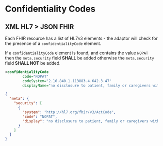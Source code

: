 # Confidentiality Codes

## XML HL7 > JSON FHIR

Each FHIR resource has a list of HL7v3 elements - the adaptor will check for the presence of a `confidentialityCode` element. 

If a `confidentialityCode` element is found, and contains the value `NOPAT` then the `meta.security` field **SHALL** be added
otherwise the `meta.security` field **SHALL NOT** be added. 

```xml
<confidentialityCode 
        code="NOPAT" 
        codeSystem="2.16.840.1.113883.4.642.3.47" 
        displayName="no disclosure to patient, family or caregivers without attending provider's authorization" />
```

```json
{
  "meta": {
    "security": [
      {
        "system": "http://hl7.org/fhir/v3/ActCode",
        "code": "NOPAT",
        "display": "no disclosure to patient, family or caregivers without attending provider's authorization"
      }
    ]
  }
}
```

